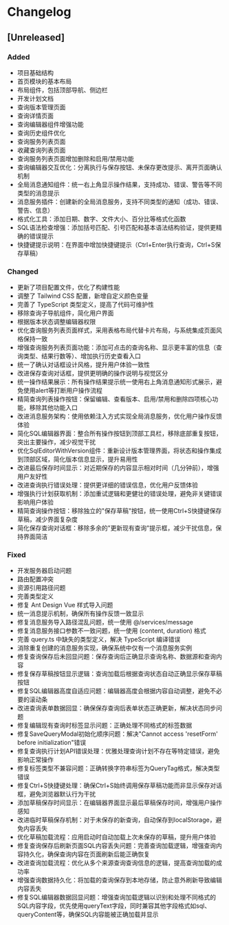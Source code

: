 # Changelog

## [Unreleased]

### Added
- 项目基础结构
- 首页模块的基本布局
- 布局组件，包括顶部导航、侧边栏
- 开发计划文档
- 查询版本管理页面
- 查询详情页面
- 查询编辑器组件增强功能
- 查询历史组件优化
- 查询服务列表页面
- 收藏查询列表页面
- 查询服务列表页面增加删除和启用/禁用功能
- 查询编辑器交互优化：分离执行与保存按钮、未保存更改提示、离开页面确认机制
- 全局消息通知组件：统一右上角显示操作结果，支持成功、错误、警告等不同类型的消息提示
- 消息服务插件：创建新的全局消息服务，支持不同类型的通知（成功、错误、警告、信息）
- 格式化工具：添加日期、数字、文件大小、百分比等格式化函数
- SQL语法检查增强：添加括号匹配、引号匹配和基本语法结构验证，提供更精确的错误提示
- 快捷键提示说明：在界面中增加快捷键提示（Ctrl+Enter执行查询，Ctrl+S保存草稿）

### Changed
- 更新了项目配置文件，优化了构建性能
- 调整了 Tailwind CSS 配置，新增自定义颜色变量
- 完善了 TypeScript 类型定义，提高了代码可维护性
- 移除查询子导航组件，简化用户界面
- 根据版本状态调整编辑器权限
- 优化查询服务列表页面样式，采用表格布局代替卡片布局，与系统集成页面风格保持一致
- 增强查询服务列表页面功能：添加可点击的查询名称、显示更丰富的信息（查询类型、结果行数等）、增加执行历史查看入口
- 统一了确认对话框设计风格，提升用户体验一致性
- 改进保存查询对话框，提供更明确的操作说明与视觉区分
- 统一操作结果展示：所有操作结果提示统一使用右上角消息通知形式展示，避免使用alert等打断用户操作流程
- 精简查询列表操作按钮：保留编辑、查看版本、启用/禁用和删除四项核心功能，移除其他功能入口
- 改进消息服务架构：使用依赖注入方式实现全局消息服务，优化用户操作反馈体验
- 简化SQL编辑器界面：整合所有操作按钮到顶部工具栏，移除底部重复按钮，突出主要操作，减少视觉干扰
- 优化SqlEditorWithVersion组件：重新设计版本管理界面，将状态和操作集成到顶部区域，简化版本信息显示，提升易用性
- 改进最后保存时间显示：对近期保存的内容显示相对时间（几分钟前），增强用户友好性
- 改进查询执行错误处理：提供更详细的错误信息，优化用户反馈体验
- 增强执行计划获取机制：添加重试逻辑和更健壮的错误处理，避免非关键错误影响用户体验
- 精简查询操作按钮：移除独立的"保存草稿"按钮，统一使用Ctrl+S快捷键保存草稿，减少界面复杂度
- 简化保存查询对话框：移除多余的"更新现有查询"提示框，减少干扰信息，保持界面简洁

### Fixed
- 开发服务器启动问题
- 路由配置冲突
- 资源引用路径问题
- 完善类型定义
- 修复 Ant Design Vue 样式导入问题
- 统一消息提示机制，确保所有操作反馈一致显示
- 修复消息服务导入路径混乱问题，统一使用 @/services/message
- 修复消息服务接口参数不一致问题，统一使用 (content, duration) 格式
- 完善 query.ts 中缺失的类型定义，解决 TypeScript 编译错误
- 消除重复创建的消息服务实现，确保系统中仅有一个消息服务实例
- 修复查询保存后未回显问题：保存查询后正确显示查询名称、数据源和查询内容
- 修复保存草稿按钮显示逻辑：查询加载后根据查询状态自动正确显示保存草稿按钮
- 修复SQL编辑器高度自适应问题：编辑器高度会根据内容自动调整，避免不必要的滚动条
- 改进查询表单数据回显：确保保存查询后表单状态正确更新，解决状态同步问题
- 修复编辑现有查询时标签显示问题：正确处理不同格式的标签数据
- 修复SaveQueryModal初始化顺序问题：解决"Cannot access 'resetForm' before initialization"错误
- 修复查询执行计划API错误处理：优雅处理查询计划不存在等特定错误，避免影响正常操作
- 修复标签类型不兼容问题：正确转换字符串标签为QueryTag格式，解决类型错误
- 修复Ctrl+S快捷键处理：确保Ctrl+S始终调用保存草稿功能而非显示保存对话框，避免浏览器默认行为干扰
- 添加草稿保存时间显示：在编辑器界面显示最后草稿保存时间，增强用户操作感知
- 改进临时草稿保存机制：对于未保存的新查询，自动保存到localStorage，避免内容丢失
- 优化草稿加载流程：应用启动时自动加载上次未保存的草稿，提升用户体验
- 修复查询保存后刷新页面SQL内容丢失问题：完善查询加载逻辑，增强查询内容持久化，确保查询内容在页面刷新后能正确恢复
- 改进查询加载流程：优化从多个来源查询查询信息的逻辑，提高查询加载的成功率
- 增强查询数据持久化：将加载的查询保存到本地存储，防止意外刷新导致编辑内容丢失
- 修复SQL编辑器数据回显问题：增强查询加载逻辑以识别和处理不同格式的SQL内容字段，优先使用queryText字段，同时兼容其他字段格式如sql、queryContent等，确保SQL内容能被正确加载并显示
